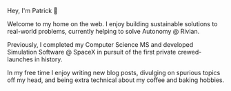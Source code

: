 ---
---
Hey, I'm Patrick 👋

Welcome to my home on the web. I enjoy building sustainable solutions to real-world problems, currently helping to solve Autonomy @ Rivian.

Previously, I completed my Computer Science MS and developed Simulation Software @ SpaceX in pursuit of the first private crewed-launches in history.

In my free time I enjoy writing new blog posts, divulging on spurious topics off my head, and being extra technical about my coffee and baking hobbies.
